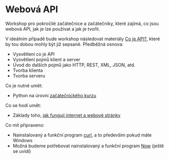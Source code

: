 # Webová API

Workshop pro pokročilé začátečnice a začátečníky, které zajímá, co jsou webová API, jak je lze používat a jak je tvořit.

V ideálním případě bude workshop následovat materiály [Co je API?](https://cojeapi.readthedocs.io/cs/latest/), které by tou dobou mohly být již sepsané. Předběžná osnova:

- Vysvětlení co je API
- Vysvětlení pojmů klient a server
- Úvod do dalších pojmů jako HTTP, REST, XML, JSON, atd.
- Tvorba klienta
- Tvorba serveru

Co je nutné umět:

- Python na úrovni [začátečnického kurzu](http://naucse.python.cz/course/pyladies/)

Co se hodí umět:

- Základy toho, [jak fungují internet a webové stránky](https://tutorial.djangogirls.org/en/how_the_internet_works/)

Co mít připraveno:

- Nainstalovaný a funkční program [curl](https://curl.haxx.se/), a to především pokud máte Windows
- Možná budeme potřebovat nainstalovaný a funkční program [Now](https://zeit.co/download) (ještě se uvidí)
